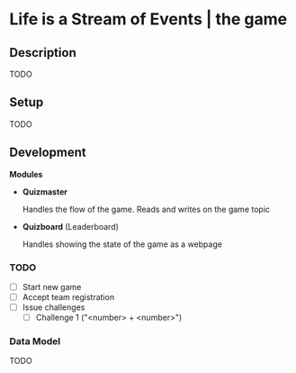 # Life is a Stream of Events | the game

## Description

TODO


## Setup

TODO

## Development

**Modules**

- **Quizmaster**
  
  Handles the flow of the game. Reads and writes on the game topic

- **Quizboard** (Leaderboard)

  Handles showing the state of the game as a webpage

### TODO

- [ ] Start new game
- [ ] Accept team registration
- [ ] Issue challenges
  - [ ] Challenge 1 ("\<number\> + \<number\>")

### Data Model

TODO



